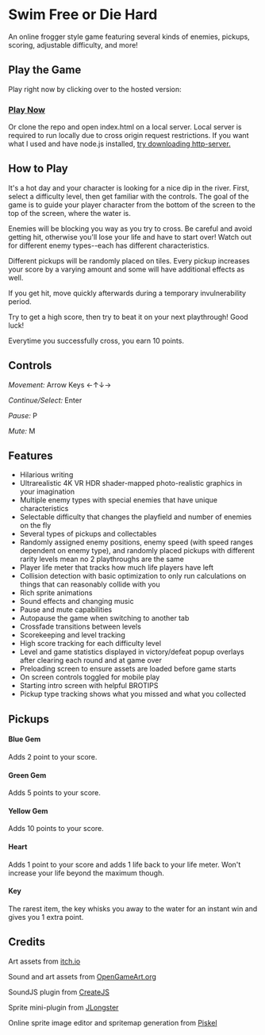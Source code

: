 Swim Free or Die Hard
===============================

An online frogger style game featuring several kinds of enemies, pickups, scoring, adjustable difficulty, and more!

## Play the Game

Play right now by clicking over to the hosted version:
### [Play Now](https://sunnymui.github.io/frontend-nanodegree-arcade-game/)

Or clone the repo and open index.html on a local server. Local server is required to run locally due to cross origin request restrictions. If you want what I used and have node.js installed, [try downloading http-server.](https://www.npmjs.com/package/http-server)

## How to Play

It's a hot day and your character is looking for a nice dip in the river. First, select a difficulty level, then get familiar with the controls. The goal of the game is to guide your player character from the bottom of the screen to the top of the screen, where the water is.

Enemies will be blocking you way as you try to cross. Be careful and avoid getting hit, otherwise you'll lose your life and have to start over! Watch out for different enemy types--each has different characteristics.

Different pickups will be randomly placed on tiles. Every pickup increases your score by a varying amount and some will have additional effects as well.

If you get hit, move quickly afterwards during a temporary invulnerability period.

Try to get a high score, then try to beat it on your next playthrough! Good luck!

Everytime you successfully cross, you earn 10 points.

## Controls

*Movement:*
Arrow Keys
←↑↓→

*Continue/Select:*
Enter

*Pause:*
P

*Mute:*
M

## Features

* Hilarious writing
* Ultrarealistic 4K VR HDR shader-mapped photo-realistic graphics in your imagination
* Multiple enemy types with special enemies that have unique characteristics
* Selectable difficulty that changes the playfield and number of enemies on the fly
* Several types of pickups and collectables
* Randomly assigned enemy positions, enemy speed (with speed ranges dependent on enemy type), and randomly placed pickups with different rarity levels mean no 2 playthroughs are the same
* Player life meter that tracks how much life players have left
* Collision detection with basic optimization to only run calculations on things that can reasonably collide with you
* Rich sprite animations
* Sound effects and changing music
* Pause and mute capabilities
* Autopause the game when switching to another tab
* Crossfade transitions between levels
* Scorekeeping and level tracking
* High score tracking for each difficulty level
* Level and game statistics displayed in victory/defeat popup overlays after clearing each round and at game over
* Preloading screen to ensure assets are loaded before game starts
* On screen controls toggled for mobile play
* Starting intro screen with helpful BROTIPS
* Pickup type tracking shows what you missed and what you collected

## Pickups

#### Blue Gem

Adds 2 point to your score.

#### Green Gem

Adds 5 points to your score.

#### Yellow Gem

Adds 10 points to your score.

#### Heart

Adds 1 point to your score and adds 1 life back to your life meter. Won't increase your life beyond the maximum though.

#### Key

The rarest item, the key whisks you away to the water for an instant win and gives you 1 extra point.

## Credits

Art assets from [itch.io](https://itch.io/game-assets/free)

Sound and art assets from [OpenGameArt.org](https://opengameart.org/)

SoundJS plugin from [CreateJS](http://www.createjs.com/soundjs)

Sprite mini-plugin from [JLongster](http://jlongster.com/Making-Sprite-based-Games-with-Canvas)

Online sprite image editor and spritemap generation from [Piskel](http://www.piskelapp.com/)
